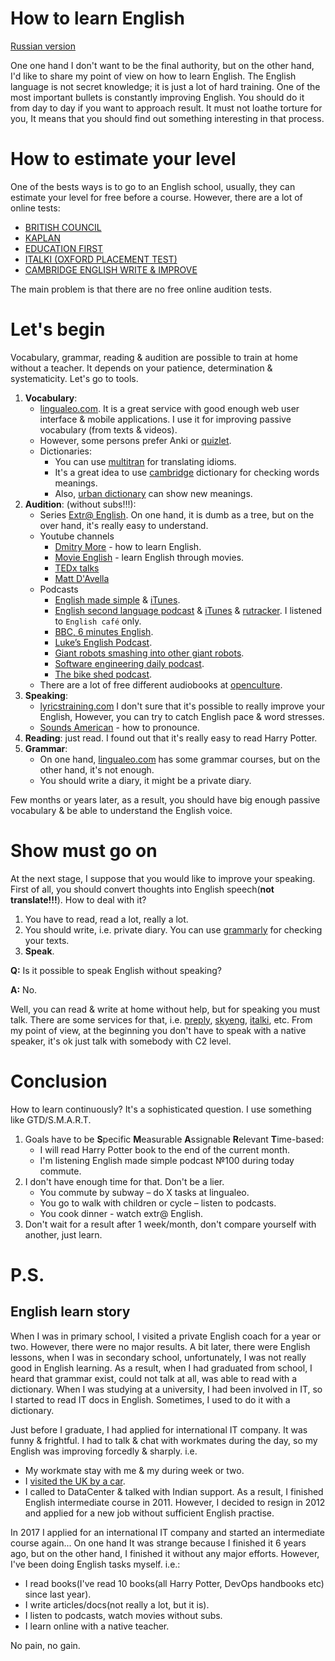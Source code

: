 # How to learn English

[Russian version](how-to-english.md)

One one hand I don't want to be the final authority, but on the other hand, I'd like to share my point of view on how to learn English. The English language is not secret knowledge; it is just a lot of hard training. One of the most important bullets is constantly improving English. You should do it from day to day if you want to approach result. It must not loathe torture for you, It means that you should find out something interesting in that process.

# How to estimate your level

One of the bests ways is to go to an English school, usually, they can estimate your level for free before a course. However, there are a lot of online tests:
* [BRITISH COUNCIL](https://learnenglish.britishcouncil.org/content)
* [KAPLAN](https://www.kaplaninternational.com/free-english-test-online)
* [EDUCATION FIRST](https://www.ef.ru/test3/#/)
* [ITALKI (OXFORD PLACEMENT TEST)](https://www.italki.com/p/oet)
* [CAMBRIDGE ENGLISH WRITE & IMPROVE](https://writeandimprove.com/)

The main problem is that there are no free online audition tests. 

# Let's begin

Vocabulary, grammar, reading & audition are possible to train at home without a teacher. It depends on your patience, determination & systematicity. Let's go to tools. 

1. **Vocabulary**: 
    * [lingualeo.com](https://lingualeo.com). It is a great service with good enough web user interface & mobile applications. I use it for improving passive vocabulary (from texts & videos). 
    * However, some persons prefer Anki or [quizlet](https://quizlet.com/230973999/toefl-flash-cards/).
    * Dictionaries:
        * You can use [multitran](https://www.multitran.ru/c/m.exe?l1=2&l2=1&s=) for translating idioms.
        * It's a great idea to use [cambridge](https://dictionary.cambridge.org/) dictionary for checking words meanings.
        * Also, [urban dictionary](https://www.urbandictionary.com) can show new meanings.
2. **Audition**: (without subs!!!):
    * Series [Extr@ English](https://www.youtube.com/playlist?list=PL0FGv16ltX9NPty8Jad6BTq8yClsJDA-m). On one hand, it is dumb as a tree, but on the over hand, it's really easy to understand.
    * Youtube channels
        * [Dmitry More](https://www.youtube.com/channel/UCSmQIHN7QmKoAOSxRehAYVw) - how to learn English.
        * [Movie English](https://www.youtube.com/channel/UC8Io7LK1rOICcXJh4Y4LUTg) - learn English through movies.
        * [TEDx talks](https://www.youtube.com/channel/UCsT0YIqwnpJCM-mx7-gSA4Q)
        * [Matt D'Avella](https://www.youtube.com/channel/UCJ24N4O0bP7LGLBDvye7oCA)
    * Podcasts
        * [English made simple](https://www.englishmadesimple.net/podcast/) & [iTunes](https://itunes.apple.com/ru/podcast/english-made-simple-podcast-english-podcast-aprender/id1094817727?mt=2).
        * [English second language podcast](https://www.eslpod.com) & [iTunes](https://itunes.apple.com/us/podcast/english-as-second-language-esl-podcast-learn-english/id75908431?mt=2) & [rutracker](https://rutracker.org/forum/viewtopic.php?t=4885469). I listened to `English café` only.
        * [BBC, 6 minutes  English](http://www.bbc.co.uk/learningenglish/english/features/6-minute-english).
        * [Luke’s English Podcast](https://teacherluke.co.uk/).
        * [Giant robots smashing into other giant robots](http://giantrobots.fm/).
        * [Software engineering daily podcast](https://softwareengineeringdaily.com/).
        * [The bike shed podcast](http://bikeshed.fm/).
    * There are a lot of free different audiobooks at [openculture](http://www.openculture.com/freeaudiobooks).
3. **Speaking**: 
    * [lyricstraining.com](https://lyricstraining.com/) I don't sure that it's possible to really improve your English, However, you can try to catch English pace & word stresses.
    * [Sounds American](https://www.youtube.com/channel/UC-MSYk9R94F3TMuKAnQ7dDg) - how to pronounce.
4. **Reading**: just read. I found out that it's really easy to read Harry Potter.
5. **Grammar**:
    * On one hand, [lingualeo.com](https://lingualeo.com) has some grammar courses, but on the other hand, it's not enough.
    * You should write a diary, it might be a private diary. 

Few months or years later, as a result, you should have big enough passive vocabulary & be able to understand the English voice. 

# Show must go on

At the next stage, I suppose that you would like to improve your speaking. First of all, you should convert thoughts into English speech(**not translate!!!**). How to deal with it?

1. You have to read, read a lot, really a lot.
2. You should write, i.e. private diary. You can use [grammarly](https://app.grammarly.com/) for checking your texts.
3. **Speak**.

**Q:** Is it possible to speak English without speaking? 

**A:** No.

Well, you can read & write at home without help, but for speaking you must talk. There are some services for that, i.e. [preply](https://preply.com), [skyeng](https://skyeng.ru/), [italki](https://www.italki.com/), etc. From my point of view, at the beginning you don't have to speak with a native speaker, it's ok just talk with somebody with C2 level.

# Conclusion

How to learn continuously? It's a sophisticated question. I use something like GTD/S.M.A.R.T. 
1. Goals have to be **S**pecific **M**easurable **A**ssignable **R**elevant **T**ime-based: 
    * I will read Harry Potter book to the end of the current month.
    * I'm listening English made simple podcast №100 during today commute. 
2. I don't have enough time for that. Don't be a lier.
    * You commute by subway – do X tasks at lingualeo.
    * You go to walk with children or cycle – listen to podcasts.
    * You cook dinner - watch extr@ English.
3. Don't wait for a result after 1 week/month, don't compare yourself with another, just learn.

# P.S.
## English learn story

When I was in primary school, I visited a private English coach for a year or two. However, there were no major results. A bit later, there were English lessons, when I was in secondary school, unfortunately, I was not really good in English learning. As a result, when I had graduated from school, I heard that grammar exist, could not talk at all, was able to read with a dictionary. When I was studying at a university, I had been involved in IT, so I started to read IT docs in English. Sometimes, I used to do it with a dictionary. 

Just before I graduate, I had applied for international IT company. It was funny & frightful. I had to talk & chat with workmates during the day, so my English was improving forcedly & sharply. i.e. 
* My workmate stay with me & my during week or two.
* I [visited the UK by a car](http://www.goncharov.xyz/life/UK-trip-by-car.html).
* I called to DataCenter & talked with Indian support.
As a result, I finished English intermediate course in 2011. However, I decided to resign in 2012 and applied for a new job without sufficient English practise.

In 2017 I applied for an international IT company and started an intermediate course again... On one hand It was strange because I finished it 6 years ago, but on the other hand, I finished it without any major efforts. However, I've been doing English tasks myself. i.e.: 
* I read books(I've read 10 books(all Harry Potter, DevOps handbooks etc) since last year).
* I write articles/docs(not really a lot, but it is).
* I listen to podcasts, watch movies without subs.
* I learn online with a native teacher.

No pain, no gain. 
